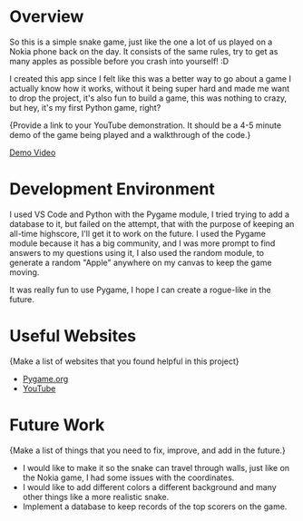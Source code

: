 # Overview

So this is a simple snake game, just like the one a lot of us played on a Nokia phone back on the day. 
It consists of the same rules, try to get as many apples as possible before you crash into yourself! :D

I created this app since I felt like this was a better way to go about a game I actually know how it works, without it being super hard
and made me want to drop the project, it's also fun to build a game, this was nothing to crazy, but hey, it's my first Python game, right?

{Provide a link to your YouTube demonstration.  It should be a 4-5 minute demo of the game being played and a walkthrough of the code.}

[Demo Video](https://www.loom.com/share/930eb47584284e2f93f503ae86ed4878?sid=561377e1-4fbd-414f-a848-df2836df1d19)

# Development Environment

I used VS Code and Python with the Pygame module, I tried trying to add a database to it, but failed on the attempt, that with the purpose
of keeping an all-time highscore, I'll get it to work on the future. 
I used the Pygame module because it has a big community, and I was more prompt to find answers to my questions using it, I also used 
the random module, to generate a random "Apple" anywhere on my canvas to keep the game moving. 

It was really fun to use Pygame, I hope I can create a rogue-like in the future. 

# Useful Websites

{Make a list of websites that you found helpful in this project}
* [Pygame.org](https://www.pygame.org/news)
* [YouTube](youtube.com)

# Future Work

{Make a list of things that you need to fix, improve, and add in the future.}
* I would like to make it so the snake can travel through walls, just like on the Nokia game, I had some issues with the coordinates. 
* I would like to add different colors a different background and many other things like a more realistic snake. 
* Implement a database to keep records of the top scorers on the game. 